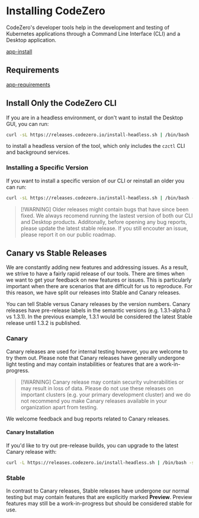 # Installing CodeZero

CodeZero's developer tools help in the development and testing of Kubernetes
applications through a Command Line Interface (CLI) and a Desktop application.

[app-install](../_fragments/app-install.md ":include")

## Requirements

[app-requirements](../_fragments/app-requirements.md ":include")

## Install Only the CodeZero CLI

If you are in a headless environment, or don't want to install the Desktop GUI,
you can run:

```bash
curl -sL https://releases.codezero.io/install-headless.sh | /bin/bash
```

to install a headless version of the tool, which only includes the `czctl` CLI
and background services.

### Installing a Specific Version

If you want to install a specific version of our CLI or reinstall an older you
can run:

```bash
curl -sL https://releases.codezero.io/install-headless.sh | /bin/bash -s 1.6.0
```

> [!WARNING] Older releases might contain bugs that have since been fixed. We
> always recomend running the lastest version of both our CLI and Desktop
> products. Additonally, before opening any bug reports, please update the
> latest stable release. If you still encouter an issue, please report it on our
> public roadmap.

## Canary vs Stable Releases

We are constantly adding new features and addressing issues. As a result, we
strive to have a fairly rapid release of our tools. There are times when we want
to get your feedback on new features or issues. This is particularly important
when there are scenarios that are difficult for us to reproduce. For this
reason, we have split our releases into Stable and Canary releases.

You can tell Stable versus Canary releases by the version numbers. Canary
releases have pre-release labels in the semantic versions (e.g. 1.3.1-alpha.0 vs
1.3.1). In the previous example, 1.3.1 would be considered the latest Stable
release until 1.3.2 is published.

### Canary

Canary releases are used for internal testing however, you are welcome to try
them out. Please note that Canary releases have generally undergone light
testing and may contain instabilities or features that are a work-in-progress.

> [!WARNING] Canary release may contain security vulnerabilities or may result
> in loss of data. Please do not use these releases on important clusters (e.g.
> your primary development cluster) and we do not recommend you make Canary
> releases available in your organization apart from testing.

We welcome feedback and bug reports related to Canary releases.

#### Canary Installation

If you'd like to try out pre-release builds, you can upgrade to the latest
Canary release with:

```bash
curl -L https://releases.codezero.io/install-headless.sh | /bin/bash -s canary
```

### Stable

In contrast to Canary releases, Stable releases have undergone our normal
testing but may contain features that are explicitly marked **Preview**. Preview
features may still be a work-in-progress but should be considered stable for
use.
